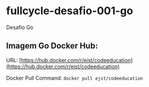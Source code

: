# fullcycle-desafio-001-go
Desafio Go

## Imagem Go Docker Hub:

URL: [https://hub.docker.com/r/ejst/codeeducation](https://hub.docker.com/r/ejst/codeeducation)

Docker Pull Command: ``docker pull ejst/codeeducation``

